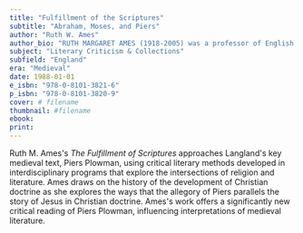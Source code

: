 ```yaml
---
title: "Fulfillment of the Scriptures"
subtitle: "Abraham, Moses, and Piers"
author: "Ruth W. Ames"
author_bio: "RUTH MARGARET AMES (1918-2005) was a professor of English at Queensborough Community College of the City University of New York."
subject: "Literary Criticism & Collections"
subfield: "England"
era: "Medieval"
date: 1988-01-01
e_isbn: "978-0-8101-3821-6"
p_isbn: "978-0-8101-3820-9"
cover: # filename
thumbnail: #filename
ebook:
print:
---
```

Ruth M. Ames's _The Fulfillment of Scriptures_ approaches Langland's key medieval text, Piers Plowman, using critical literary methods developed in interdisciplinary programs that explore the intersections of religion and literature. Ames draws on the history of the development of Christian doctrine as she explores the ways that the allegory of Piers parallels the story of Jesus in Christian doctrine. Ames's work offers a significantly new critical reading of Piers Plowman, influencing interpretations of medieval literature.
